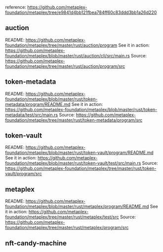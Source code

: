 
reference: https://github.com/metaplex-foundation/metaplex/tree/e9841d4bb121fbea784ff60c83ddd3bb1a26d220

## auction

README: https://github.com/metaplex-foundation/metaplex/tree/master/rust/auction/program
See it in action: https://github.com/metaplex-foundation/metaplex/blob/master/rust/auction/cli/src/main.rs
Source: https://github.com/metaplex-foundation/metaplex/tree/master/rust/auction/program/src


## token-metadata

README: https://github.com/metaplex-foundation/metaplex/blob/master/rust/token-metadata/program/README.md
See it in action: https://github.com/metaplex-foundation/metaplex/blob/master/rust/token-metadata/test/src/main.rs
Source: https://github.com/metaplex-foundation/metaplex/tree/master/rust/token-metadata/program/src

## token-vault

README: https://github.com/metaplex-foundation/metaplex/blob/master/rust/token-vault/program/README.md
See it in action: https://github.com/metaplex-foundation/metaplex/blob/master/rust/token-vault/test/src/main.rs
Source: https://github.com/metaplex-foundation/metaplex/tree/master/rust/token-vault/program/src


## metaplex

README: https://github.com/metaplex-foundation/metaplex/blob/master/rust/metaplex/program/README.md
See it in action: https://github.com/metaplex-foundation/metaplex/tree/master/rust/metaplex/test/src
Source: https://github.com/metaplex-foundation/metaplex/tree/master/rust/metaplex/program/src

## nft-candy-machine
